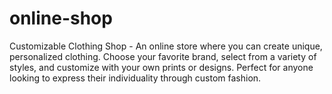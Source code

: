 # online-shop
Customizable Clothing Shop - An online store where you can create unique, personalized clothing. Choose your favorite brand, select from a variety of styles, and customize with your own prints or designs. Perfect for anyone looking to express their individuality through custom fashion.
